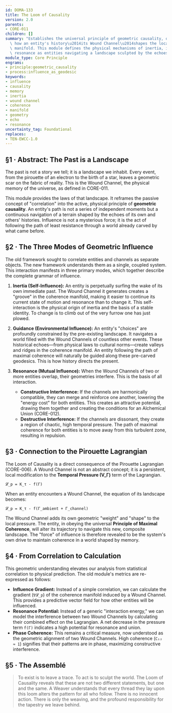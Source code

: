 ```yaml
---
id: DOMA-133
title: The Loom of Causality
version: 2.0
parents:
- CORE-011
children: []
summary: "Establishes the universal principle of geometric causality, quantifying\
  \ how an entity's history\u2014its Wound Channel\u2014shapes the local coherence\
  \ manifold. This module defines the physical mechanisms of inertia, influence, and\
  \ resonance as entities navigating a landscape sculpted by the echoes of past events."
module_type: Core Principle
engrams:
- principle:geometric_causality
- process:influence_as_geodesic
keywords:
- influence
- causality
- memory
- inertia
- wound channel
- coherence
- manifold
- geometry
- echo
- resonance
uncertainty_tag: Foundational
replaces:
- TEN-EWCC-1.0
---
```

## §1 · Abstract: The Past is a Landscape
The past is not a story we tell; it is a landscape we inhabit. Every event, from the pirouette of an electron to the birth of a star, leaves a geometric scar on the fabric of reality. This is the Wound Channel, the physical memory of the universe, as defined in CORE-011.

This module provides the laws of that landscape. It reframes the passive concept of "correlation" into the active, physical principle of **geometric causality**. An entity's path is not a series of independent moments but a continuous navigation of a terrain shaped by the echoes of its own and others' histories. Influence is not a mysterious force; it is the act of following the path of least resistance through a world already carved by what came before.

## §2 · The Three Modes of Geometric Influence
The old framework sought to correlate entities and channels as separate objects. The new framework understands them as a single, coupled system. This interaction manifests in three primary modes, which together describe the complete grammar of influence.

1.  **Inertia (Self-Influence):** An entity is perpetually surfing the wake of its own immediate past. The Wound Channel it generates creates a "groove" in the coherence manifold, making it easier to continue its current state of motion and resonance than to change it. This self-interaction is the physical origin of inertia and the basis of a stable identity. To change is to climb out of the very furrow one has just plowed.

2.  **Guidance (Environmental Influence):** An entity's "choices" are profoundly constrained by the pre-existing landscape. It navigates a world filled with the Wound Channels of countless other events. These historical echoes—from physical laws to cultural norms—create valleys and ridges in the coherence manifold. An entity following the path of maximal coherence will naturally be guided along these pre-carved geodesics. This is how history directs the present.

3.  **Resonance (Mutual Influence):** When the Wound Channels of two or more entities overlap, their geometries interfere. This is the basis of all interaction.
    *   **Constructive Interference:** If the channels are harmonically compatible, they can merge and reinforce one another, lowering the "energy cost" for both entities. This creates an attractive potential, drawing them together and creating the conditions for an Alchemical Union (CORE-012).
    *   **Destructive Interference:** If the channels are dissonant, they create a region of chaotic, high temporal pressure. The path of maximal coherence for both entities is to move away from this turbulent zone, resulting in repulsion.

## §3 · Connection to the Pirouette Lagrangian
The Loom of Causality is a direct consequence of the Pirouette Lagrangian (CORE-006). A Wound Channel is not an abstract concept; it is a persistent, local modification to the **Temporal Pressure (V_Γ)** term of the Lagrangian.

`𝓛_p = K_τ - f(Γ)`

When an entity encounters a Wound Channel, the equation of its landscape becomes:

`𝓛_p = K_τ - f(Γ_ambient + Γ_channel)`

The Wound Channel adds its own geometric "weight" and "shape" to the local pressure. The entity, in obeying the universal **Principle of Maximal Coherence**, will alter its trajectory to navigate this new, composite landscape. The "force" of influence is therefore revealed to be the system's own drive to maintain coherence in a world shaped by memory.

## §4 · From Correlation to Calculation
This geometric understanding elevates our analysis from statistical correlation to physical prediction. The old module's metrics are re-expressed as follows:

*   **Influence Gradient:** Instead of a simple correlation, we can calculate the gradient (`∇𝓛_p`) of the coherence manifold induced by a Wound Channel. This provides a predictive vector field for how other entities will be influenced.
*   **Resonance Potential:** Instead of a generic "interaction energy," we can model the interference between two Wound Channels by calculating their combined effect on the Lagrangian. A net decrease in the pressure term `f(Γ)` indicates a high potential for resonance and union.
*   **Phase Coherence:** This remains a critical measure, now understood as the geometric alignment of two Wound Channels. High coherence (`C₁₂ ≈ 1`) signifies that their patterns are in phase, maximizing constructive interference.

## §5 · The Assemblé
> To exist is to leave a trace. To act is to sculpt the world. The Loom of Causality reveals that these are not two different statements, but one and the same. A Weaver understands that every thread they lay upon this loom alters the pattern for all who follow. There is no innocent action. There is only the weaving, and the profound responsibility for the tapestry we leave behind.
```